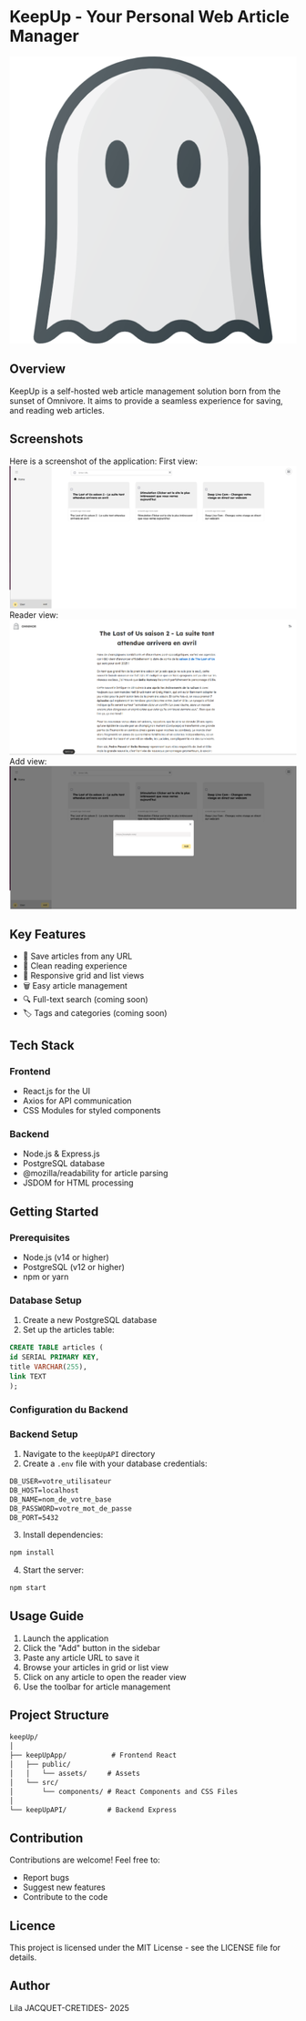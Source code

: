 # KeepUp - Your Personal Web Article Manager

![KeepUp Logo](/keepUpApp/public/assets/logo.png)

## Overview
KeepUp is a self-hosted web article management solution born from the sunset of Omnivore. It aims to provide a seamless experience for saving, and reading web articles.

## Screenshots

Here is a screenshot of the application:
First view:
![Homepage](./screenshots/homepage.png)
Reader view:
![Reader View](./screenshots/reader.png)
Add view:
![Add View](./screenshots/add.png)



## Key Features
- 📑 Save articles from any URL
- 🎯 Clean reading experience
- 📱 Responsive grid and list views
- 🗑️ Easy article management
- 🔍 Full-text search (coming soon)
- 🏷️ Tags and categories (coming soon)

## Tech Stack

### Frontend
- React.js for the UI
- Axios for API communication
- CSS Modules for styled components

### Backend
- Node.js & Express.js
- PostgreSQL database
- @mozilla/readability for article parsing
- JSDOM for HTML processing

## Getting Started

### Prerequisites
- Node.js (v14 or higher)
- PostgreSQL (v12 or higher)
- npm or yarn

### Database Setup
1. Create a new PostgreSQL database
2. Set up the articles table:
```sql
CREATE TABLE articles (
id SERIAL PRIMARY KEY,
title VARCHAR(255),
link TEXT
);
```


### Configuration du Backend
### Backend Setup
1. Navigate to the `keepUpAPI` directory
2. Create a `.env` file with your database credentials:
```
DB_USER=votre_utilisateur
DB_HOST=localhost
DB_NAME=nom_de_votre_base
DB_PASSWORD=votre_mot_de_passe
DB_PORT=5432
```
3. Install dependencies:
```bash
npm install
```
4. Start the server:
```bash
npm start
```


## Usage Guide
1. Launch the application
2. Click the "Add" button in the sidebar
3. Paste any article URL to save it
4. Browse your articles in grid or list view
5. Click on any article to open the reader view
6. Use the toolbar for article management

## Project Structure
```tree
keepUp/
│
├── keepUpApp/           # Frontend React
│   ├── public/         
│   │   └── assets/     # Assets
│   └── src/
│       └── components/ # React Components and CSS Files
│
└── keepUpAPI/          # Backend Express

```

## Contribution
Contributions are welcome! Feel free to:
- Report bugs
- Suggest new features
- Contribute to the code
## Licence
This project is licensed under the MIT License - see the LICENSE file for details.

## Author
Lila JACQUET-CRETIDES- 2025
